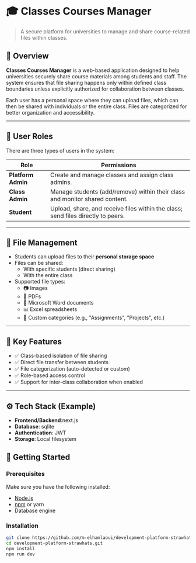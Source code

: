 # 🎓 Classes Courses Manager

> A secure platform for universities to manage and share course-related files within classes.

## 📘 Overview

**Classes Courses Manager** is a web-based application designed to help universities securely share course materials among students and staff. The system ensures that file sharing happens only within defined class boundaries unless explicitly authorized for collaboration between classes.

Each user has a personal space where they can upload files, which can then be shared with individuals or the entire class. Files are categorized for better organization and accessibility.

---

## 🔐 User Roles

There are three types of users in the system:

| Role | Permissions |
|------|-------------|
| **Platform Admin** | Create and manage classes and assign class admins. |
| **Class Admin** | Manage students (add/remove) within their class and monitor shared content. |
| **Student** | Upload, share, and receive files within the class; send files directly to peers. |

---

## 📁 File Management

- Students can upload files to their **personal storage space**
- Files can be shared:
  - With specific students (direct sharing)
  - With the entire class
- Supported file types:
  - 📷 Images
  - 📄 PDFs
  - 💼 Microsoft Word documents
  - 📊 Excel spreadsheets
  - 📁 Custom categories (e.g., "Assignments", "Projects", etc.)

---

## 🧩 Key Features

- ✅ Class-based isolation of file sharing
- ✅ Direct file transfer between students
- ✅ File categorization (auto-detected or custom)
- ✅ Role-based access control
- ✅ Support for inter-class collaboration when enabled

---

## ⚙️ Tech Stack (Example)


- **Frontend/Backend**:next.js
- **Database**: sqlite
- **Authentication**: JWT
- **Storage**: Local filesystem

## 🚀 Getting Started

### Prerequisites

Make sure you have the following installed:

- [Node.js](https://nodejs.org/)
- [npm](https://www.npmjs.com/)  or yarn
- Database engine

### Installation

```bash
git clone https://github.com/m-elhamlaoui/development-platform-strawhats.git
cd development-platform-strawhats.git
npm install
npm run dev
